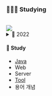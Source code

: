 ### 🕵🏻‍♀️ Studying 
<br>
<img src="https://img.shields.io/badge/Java-007396?style=flat-square&logo=Java&logoColor=white"/>
  
<br>
	
<details>
<summary>🧐 2022 </summary>
<div markdown="1">
		<ul>
          <li><a href="https://www.notion.so/Floping-a89ecca46ab64ba2b8debd4f8f4c1fd6">Floping 플라워 쇼핑몰 클론 프로젝트</a></li>
          <li> 김영한, 스프링 입문 </li>
          <li> 이도원, 웹 애플리케이션 개발을 위한 IntelliJ IDEA 설정 </li>

  </ul>
</div>
</details>

#### 🔎 Study
* [Java](https://github.com/yuwltn/Java.git)  
* Web
* Server
* [Tool](https://github.com/yuwltn/Tool.git)
* 용어 개념
